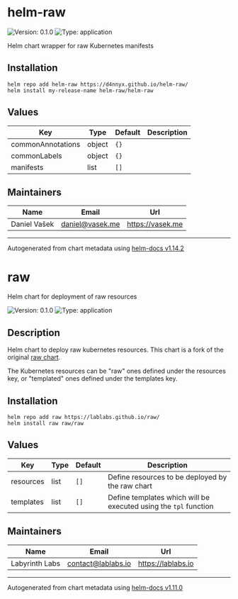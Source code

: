 # helm-raw

![Version: 0.1.0](https://img.shields.io/badge/Version-0.1.0-informational?style=flat-square) ![Type: application](https://img.shields.io/badge/Type-application-informational?style=flat-square)

Helm chart wrapper for raw Kubernetes manifests

## Installation
````shell
helm repo add helm-raw https://d4nnyx.github.io/helm-raw/
helm install my-release-name helm-raw/helm-raw
````

## Values

| Key | Type | Default | Description |
|-----|------|---------|-------------|
| commonAnnotations | object | `{}` |  |
| commonLabels | object | `{}` |  |
| manifests | list | `[]` |  |

## Maintainers

| Name | Email | Url |
| ---- | ------ | --- |
| Daniel Vašek | <daniel@vasek.me> | <https://vasek.me> |

----------------------------------------------
Autogenerated from chart metadata using [helm-docs v1.14.2](https://github.com/norwoodj/helm-docs/releases/v1.14.2)



# raw

Helm chart for deployment of raw resources

![Version: 0.1.0](https://img.shields.io/badge/Version-0.1.0-informational?style=flat-square) ![Type: application](https://img.shields.io/badge/Type-application-informational?style=flat-square)

## Description
Helm chart to deploy raw kubernetes resources.
This chart is a fork of the original [raw chart](https://github.com/helm/charts/tree/master/incubator/raw).

The Kubernetes resources can be "raw" ones defined under the resources key, or "templated" ones defined under the templates key.

## Installation
````shell
helm repo add raw https://lablabs.github.io/raw/
helm install raw raw/raw
````

## Values

| Key | Type | Default | Description |
|-----|------|---------|-------------|
| resources | list | `[]` | Define resources to be deployed by the raw chart |
| templates | list | `[]` | Define templates which will be executed using the `tpl` function |

## Maintainers

| Name | Email | Url |
| ---- | ------ | --- |
| Labyrinth Labs | <contact@lablabs.io> | <https://lablabs.io> |

----------------------------------------------
Autogenerated from chart metadata using [helm-docs v1.11.0](https://github.com/norwoodj/helm-docs/releases/v1.11.0)